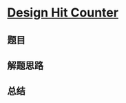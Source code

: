 # [Design Hit Counter](https://leetcode.com/problems/design-hit-counter/)

## 题目


## 解题思路


## 总结


